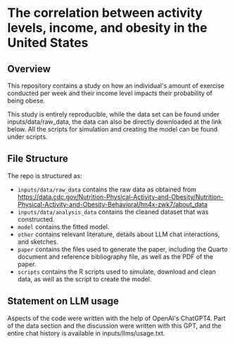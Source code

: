 # The correlation between activity levels, income, and obesity in the United States

## Overview

This repository contains a study on how an individual's amount of exercise conducted per week and their income level impacts their probability of being obese.

This study is entirely reproducible, while the data set can be found under inputs/data/raw_data, the data can also be directly downloaded at the link below. All the scripts for simulation and creating the model can be found under scripts.

## File Structure

The repo is structured as:

-   `inputs/data/raw_data` contains the raw data as obtained from https://data.cdc.gov/Nutrition-Physical-Activity-and-Obesity/Nutrition-Physical-Activity-and-Obesity-Behavioral/hn4x-zwk7/about_data
-   `inputs/data/analysis_data` contains the cleaned dataset that was constructed.
-   `model` contains the fitted model. 
-   `other` contains relevant literature, details about LLM chat interactions, and sketches.
-   `paper` contains the files used to generate the paper, including the Quarto document and reference bibliography file, as well as the PDF of the paper. 
-   `scripts` contains the R scripts used to simulate, download and clean data, as well as the script to create the model. 


## Statement on LLM usage

Aspects of the code were written with the help of OpenAI's ChatGPT4. Part of the data section and the discussion were written with this GPT, and the entire chat history is available in inputs/llms/usage.txt.
